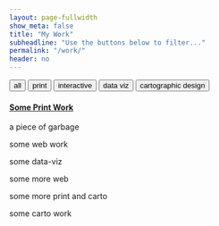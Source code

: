 ```yaml
---
layout: page-fullwidth
show_meta: false
title: "My Work"
subheadline: "Use the buttons below to filter..."
permalink: "/work/"
header: no
---
```


<!-- use isotope.js to create and organize content here -->
<div id="filters" class="button-group filter-button-group">
  <button data-filter="*">all</button>
  <button data-filter=".print">print</button>
  <button data-filter=".web">interactive</button>
  <button data-filter=".data-viz">data viz</button>
  <button data-filter=".carto">cartographic design</button>
</div>

<!-- to-do: create and populate these with templates & JSON data -->
<div class="grid print carto">
  <div class="grid-item print">
    <!-- link will be to a page (blog post?) with more descriptive info -->
    <!-- or perhaps a light box? -->
    <a href="">
      <!-- link to the portfolio's image here -->
      <img class="item-img" src="">
    </a>
    <div class="item-meta">
      <a href="">
        <h4 class="item-title">Some Print Work</h4>
      </a>
      <p class="item-description">a piece of garbage</p>
    </div>
  </div>  
  <div class="grid-item width2 web">
    <p>some web work</p>
  </div>
  <div class="grid-item web data-viz">
    <p>some data-viz</p>
  </div>
  <div class="grid-item web">
    <p>some more web</p>
  </div>
  <div class="grid-item print carto">
    <p>some more print and carto</p>
  </div>
  <div class="grid-item width3 carto">
    <p>some carto work</p>
  </div>
</div>

<!-- template for rendering isotope grid items -->
<script id="item-template" type="text/x-handlebars-template">
    <div class="grid-item {{ size }}  {{ type }}">
    <a href="{{ post-url }}">
      <img class="item-img" src="{{ img }}">
    </a>
    <div class="item-meta">
      <a href="{% post-url %}">
        <h4 class="item-title">{{ title }}</h4>
      </a>
      <p class="item-description">{{ description }}</p>
    </div>
  </div>  
</script>